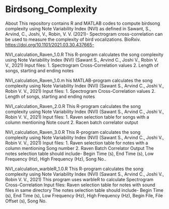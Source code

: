 # Birdsong_Complexity

About
This repository contains R and MATLAB codes to compute birdsong complexity using Note Variability Index (NVI) as defined in Sawant, S., Arvind, C., Joshi, V., Robin, V. V. (2021)- Spectrogram cross-correlation can be used to measure the complexity of bird vocalizations. BioRxiv. https://doi.org/10.1101/2021.03.30.437665-

NVI_calculation_Raven_1.0.R
This R-program calculates the song complexity using Note Variability Index (NVI) (Sawant S., Arvind C., Joshi V., Robin V. V., 2021)
Input files: 1. Spectrogram Cross-Correlation values
             2. Length of songs, starting and ending notes

NVI_calculation_Raven_1.0.m
his MATLAB-program calculates the song complexity using Note Variability Index (NVI) (Sawant S., Arvind C., Joshi V., Robin V. V., 2021)
Input files: 1. Spectrogram Cross-Correlation values
             2. Length of songs, starting and ending notes

NVI_calculation_Raven_2.0.R
This R-program calculates the song complexity using Note Variability Index (NVI) (Sawant S., Arvind C., Joshi V., Robin V. V., 2021)
Input files: 1. Raven selection table for songs with a column mentioning Note count
             2. Racen batch correlator output

NVI_calculation_Raven_3.0.R
This R-program calculates the song complexity using Note Variability Index (NVI) (Sawant S., Arvind C., Joshi V., Robin V. V., 2021)
Input files: 1. Raven selection table for notes with a column mentioning Song number
             2. Raven Batch Correlator Output
The notes selection table should include- Begin Time (s), End Time (s), Low Frequency (Hz), High Frequency (Hz), Song No..

NVI_calculation_warbleR_1.0.R
This R-program calculates the song complexity using Note Variability Index (NVI) (Sawant S., Arvind C., Joshi V., Robin V. V., 2021)
This program uses warbleR to calculate Spectrogram Cross-Correlation
Input files: Raven selection table for notes with sound files in same directory
The notes selection table should include- Begin Time (s), End Time (s), Low Frequency (Hz), High Frequency (Hz), 
                                          Begin File, File Offset (s), Song No.
